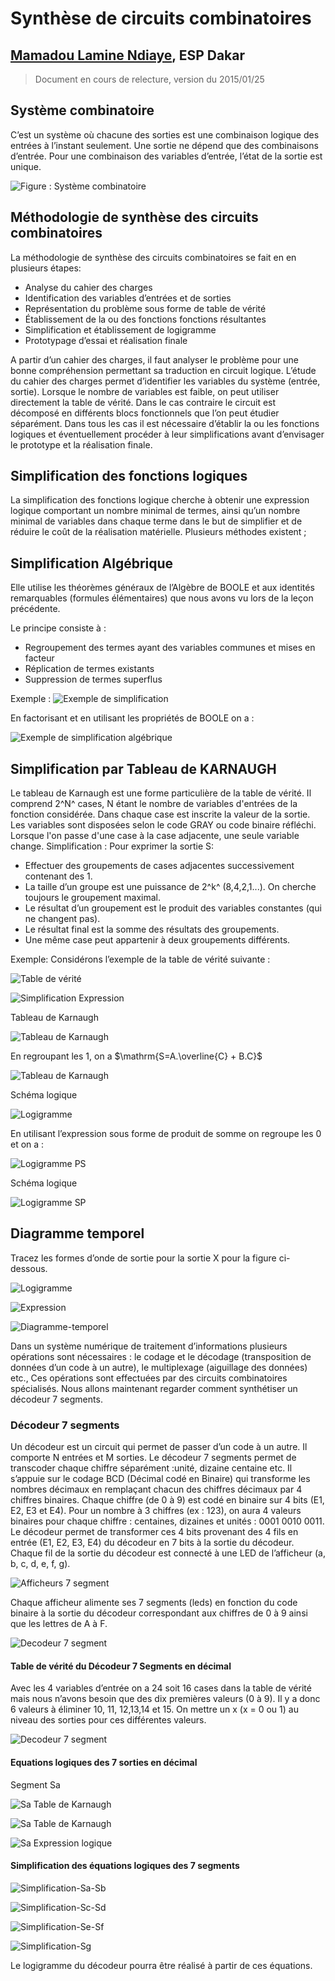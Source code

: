 
**Synthèse de circuits combinatoires**
==========================

## [Mamadou Lamine Ndiaye](mailto:mamadoulamine.ndiaye@ucad.edu.sn), ESP Dakar

> Document en cours de relecture, version du 2015/01/25

## Système combinatoire ##

C’est un système où chacune des sorties est une combinaison logique des entrées à l’instant seulement.
Une sortie ne dépend que des combinaisons d’entrée. Pour une combinaison des variables d’entrée, l’état de la sortie est unique.

![Figure : Système combinatoire](images/systeme-combinatoire.png "Système combinatoire")

## Méthodologie de synthèse des circuits combinatoires ##

La méthodologie de synthèse des circuits combinatoires se fait en en plusieurs étapes:

* Analyse du cahier des charges
* Identification des variables d’entrées et de sorties
* Représentation du problème sous forme de table de vérité
* Établissement de la ou des fonctions fonctions résultantes
* Simplification et établissement de logigramme
* Prototypage d’essai et réalisation finale

A partir d’un cahier des charges, il faut analyser le problème pour une bonne compréhension permettant sa traduction en circuit logique.
L’étude du cahier des charges permet d’identifier les variables du système (entrée, sortie). Lorsque le nombre de variables est faible, on peut utiliser directement la table de vérité. Dans le cas contraire le circuit est décomposé en différents blocs fonctionnels que l’on peut étudier séparément. Dans tous les cas il est nécessaire d’établir la ou les fonctions logiques et éventuellement procéder à leur simplifications avant d’envisager le prototype et la réalisation finale.



## Simplification des fonctions logiques ##
La simplification des fonctions logique cherche à obtenir une expression logique comportant un nombre minimal de termes, ainsi qu’un nombre minimal de variables dans chaque terme dans le but de simplifier et de réduire le coût de la réalisation matérielle. Plusieurs méthodes existent ;

## Simplification Algébrique ##
Elle utilise les théorèmes généraux de l’Algèbre de BOOLE et aux identités remarquables (formules élémentaires) que nous avons vu lors de la leçon précédente.

Le principe consiste à :

* Regroupement des termes ayant des variables communes et mises en facteur
* Réplication de termes existants
* Suppression de termes superflus

Exemple :
![](images/exemple-synthese1.png "Exemple de simplification ")

En factorisant et en utilisant les propriétés de BOOLE on a :

![](images/exemple-synthese2.png "Exemple de simplification algébrique ")


## Simplification par Tableau de KARNAUGH ##

Le tableau de Karnaugh est une forme particulière de la table de vérité. Il comprend 2^N^  cases, N étant le nombre de variables d'entrées de la fonction considérée. Dans chaque case est inscrite la valeur de la sortie.
Les variables sont disposées selon le code GRAY ou code binaire réfléchi.  Lorsque l'on passe d'une case à la case adjacente, une seule variable change.
Simplification : Pour exprimer la sortie S:

* Effectuer des groupements de cases adjacentes successivement contenant des 1.
* La taille d’un groupe est une puissance de 2^k^     (8,4,2,1...). On cherche toujours le groupement maximal.
* Le résultat d’un groupement est le produit des variables constantes (qui ne changent pas).
* Le résultat final est la somme des résultats  des groupements.
* Une même case peut appartenir à deux groupements différents.

Exemple:
Considérons l’exemple de la table de vérité suivante :

![](images/simplification-Karnaugh.png "Table de vérité ")

![](images/simplification-expression.png "Simplification Expression ")

Tableau de Karnaugh

![](images/table-Karnaugh.png "Tableau de Karnaugh ")

En regroupant les 1, on a $\mathrm{S=A.\overline{C} + B.C}$


![](images/table-Karnaugh2.png "Tableau de Karnaugh ")

Schéma logique

![](images/logigramme-SP.png "Logigramme ")



En utilisant l’expression sous forme de produit de somme on regroupe les 0 et on a :

![](images/expression-PS.png "Logigramme PS")

Schéma logique

![](images/logigramme-PS.png "Logigramme SP")



## Diagramme temporel ##

Tracez les formes d’onde de sortie pour la sortie X pour la figure ci-dessous.

![](images/diagramme-temporel1.png "Logigramme")

![](images/diagramme-temporel2.png "Expression")

![](images/diagr-temp.png "Diagramme-temporel")


Dans un système numérique de traitement d’informations plusieurs opérations sont nécessaires : le codage et le décodage (transposition de données d’un code à un autre), le multiplexage (aiguillage des données) etc., Ces opérations sont effectuées par des circuits combinatoires spécialisés. Nous allons maintenant regarder comment synthétiser un décodeur 7 segments.

### Décodeur 7 segments ###

Un décodeur est un circuit qui permet de passer d’un code à un autre. Il comporte N entrées et M sorties. Le décodeur 7 segments permet de transcoder chaque chiffre séparément :unité, dizaine centaine etc. Il s’appuie sur le codage BCD (Décimal codé en Binaire) qui  transforme les nombres décimaux en remplaçant chacun des chiffres décimaux par 4 chiffres binaires. Chaque chiffre (de 0 à 9) est codé en binaire sur 4 bits (E1, E2, E3 et E4). Pour un nombre à 3 chiffres (ex : 123), on aura 4 valeurs binaires pour chaque chiffre : centaines, dizaines et unités : 0001 0010 0011. Le décodeur permet de transformer ces 4 bits provenant des 4 fils en entrée (E1, E2, E3, E4) du décodeur en 7 bits à la sortie du décodeur. Chaque fil de la sortie du décodeur est connecté à une LED de l’afficheur (a, b, c, d, e, f, g).

![](images/decodeur-7segment.png "Afficheurs 7 segment")

Chaque afficheur alimente ses 7 segments (leds) en fonction du code binaire à la sortie du décodeur correspondant  aux chiffres de 0 à 9 ainsi que les lettres de A à F.

![](images/decodeur-7segment2.png "Decodeur 7 segment")

#### Table de vérité du Décodeur 7 Segments en décimal ####

Avec les 4 variables d’entrée on a 24 soit 16 cases dans la table de vérité mais nous n’avons besoin que des dix premières valeurs (0 à 9). Il y a donc 6 valeurs à éliminer 10, 11, 12,13,14 et 15. On mettre un x  (x = 0 ou 1) au niveau des sorties pour ces différentes valeurs.

![](images/table-verite-decodeur.png "Decodeur 7 segment")

#### Equations logiques des 7 sorties en décimal ####
Segment Sa

![](images/segment-Sa-Karnaugh.png "Sa Table de Karnaugh")

![](images/segment-Sa-Karnaugh2.png "Sa Table de Karnaugh")

![](images/expression-Sa.png "Sa Expression logique")

#### Simplification des équations logiques des 7 segments ####

![](images/simplification-Sa-Sb.png "Simplification-Sa-Sb")

![](images/simplification-Sc-Sd.png "Simplification-Sc-Sd")

![](images/simplification-Se-Sf.png "Simplification-Se-Sf")

![](images/simplification-Sg.png "Simplification-Sg")

Le logigramme du décodeur pourra être réalisé à partir de ces équations.




